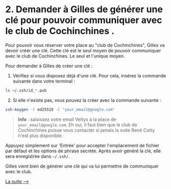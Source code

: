 # 2. Demander à Gilles de générer une clé pour pouvoir communiquer avec le club de Cochinchines . 

Pour pouvoir vous réserver votre place au "club de Cochinchines", Gilles va devoir créér une clé. Cette clé est le seul moyen de pouvoir communiquer avec le club de Cochinchines. Le seul et l'unique moyen. 

Pour demander à Gilles de créer une clé : 

1. Vérifiez si vous disposez déjà d'une clé. Pour cela, insérez la commande suivante dans votre terminal :

```bash
ls ~/.ssh/id_*.pub
```

2. Si elle n'existe pas, vous pouvez la créer avec la commande suivante : 

```bash
ssh-keygen -t ed25519 -C "your_email@google.com"
```

> **Info** :
> saisissez votre email Veltys à la place de `your_email@google.com`. Eh oui, il faut bien que le club de Cochinchines puisse vous contacter si jamais la suite René Cotty n'est plus disponible. 

Appuyez simplement sur 'Entrée' pour accepter l'emplacement de fichier par défaut et les options de phrase secrète. Après avoir généré la clé, elle sera enregistrée dans `~/.ssh/`.

Gilles vient bien de générer une clé qui va lui permettre de communiquer avec le club. 


[La suite -->](3_donner_la_cle_hubert.md)
